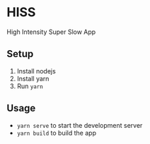 # HISS

High Intensity Super Slow App

## Setup

1. Install nodejs
2. Install yarn
3. Run `yarn`

## Usage

- `yarn serve` to start the development server
- `yarn build` to build the app
